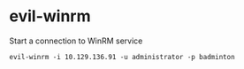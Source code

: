 # evil-winrm
Start a connection to WinRM service

```shell
evil-winrm -i 10.129.136.91 -u administrator -p badminton
```